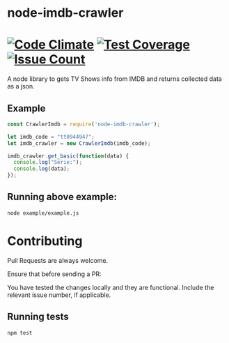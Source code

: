 # node-imdb-crawler

[![Code Climate](https://codeclimate.com/github/Godoy/node-imdb-crawler/badges/gpa.svg)](https://codeclimate.com/github/Godoy/node-imdb-crawler)
[![Test Coverage](https://codeclimate.com/github/Godoy/node-imdb-crawler/badges/coverage.svg)](https://codeclimate.com/github/Godoy/node-imdb-crawler/coverage)
[![Issue Count](https://codeclimate.com/github/Godoy/node-imdb-crawler/badges/issue_count.svg)](https://codeclimate.com/github/Godoy/node-imdb-crawler)
=======
A node library to gets TV Shows info from IMDB and returns collected data as a json.

## Example

```js
const CrawlerImdb = require('node-imdb-crawler');

let imdb_code = "tt0944947";
let imdb_crawler = new CrawlerImdb(imdb_code);

imdb_crawler.get_basic(function(data) {
  console.log("Serie:");
  console.log(data);
});
```

## Running above example:

```sh
node example/example.js
```


# Contributing

Pull Requests are always welcome.

Ensure that before sending a PR:

You have tested the changes locally and they are functional.
Include the relevant issue number, if applicable.

## Running tests

```sh
npm test
```
